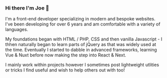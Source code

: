 ### Hi there I'm Joe 👋

I'm a front-end developer specializing in modern and bespoke websites. I've been developing for over 6 years and am comfortable with a variety of languages.

My foundations began with HTML / PHP, CSS and then vanilla Javascript - I thhen naturally began to learn parts of jQuery as that was widely used at the time. Eventually I started to dabble in advanced frameworks, learning Vue & Nuxt before now making the step into React & Next.

I mainly work within projects however I sometimes post lightweight utlities or tricks I find useful and wish to help others out with too!
